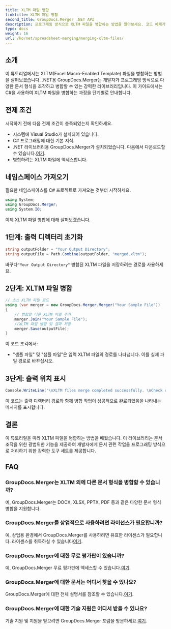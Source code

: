 ```yaml
---
title: XLTM 파일 병합
linktitle: XLTM 파일 병합
second_title: GroupDocs.Merger .NET API
description: 프로그래밍 방식으로 XLTM 파일을 병합하는 방법을 알아보세요. 코드 예제가 포함된 단계별 가이드입니다.
type: docs
weight: 16
url: /ko/net/spreadsheet-merging/merging-xltm-files/
---
```

## 소개
이 튜토리얼에서는 XLTM(Excel Macro-Enabled Template) 파일을 병합하는 방법을 살펴보겠습니다. .NET용 GroupDocs.Merger는 개발자가 프로그래밍 방식으로 다양한 문서 형식을 조작하고 병합할 수 있는 강력한 라이브러리입니다. 이 가이드에서는 C#을 사용하여 XLTM 파일을 병합하는 과정을 단계별로 안내합니다.
## 전제 조건
시작하기 전에 다음 전제 조건이 충족되었는지 확인하세요.
- 시스템에 Visual Studio가 설치되어 있습니다.
- C# 프로그래밍에 대한 기본 지식.
-  .NET 라이브러리용 GroupDocs.Merger가 설치되었습니다. 다음에서 다운로드할 수 있습니다.[여기](https://releases.groupdocs.com/merger/net/).
- 병합하려는 XLTM 파일에 액세스합니다.

## 네임스페이스 가져오기
필요한 네임스페이스를 C# 프로젝트로 가져오는 것부터 시작하세요.
```csharp
using System; 
using GroupDocs.Merger;
using System.IO;
```

이제 XLTM 파일 병합에 대해 살펴보겠습니다.
## 1단계: 출력 디렉터리 초기화
```csharp
string outputFolder = "Your Output Directory";
string outputFile = Path.Combine(outputFolder, "merged.xltm");
```
 바꾸다`"Your Output Directory"` 병합된 XLTM 파일을 저장하려는 경로를 사용하세요.
## 2단계: XLTM 파일 병합
```csharp
// 소스 XLTM 파일 로드
using (var merger = new GroupDocs.Merger.Merger("Your Sample File"))
{
    // 병합할 다른 XLTM 파일 추가
    merger.Join("Your Sample File");
    //XLTM 파일 병합 및 결과 저장
    merger.Save(outputFile);
}
```
이 코드 조각에서:
- "샘플 파일" 및 "샘플 파일"은 입력 XLTM 파일의 경로를 나타냅니다. 이를 실제 파일 경로로 바꾸십시오.
## 3단계: 출력 위치 표시
```csharp
Console.WriteLine("\nXLTM files merge completed successfully. \nCheck output in {0}", outputFolder);
```
이 코드는 출력 디렉터리 경로와 함께 병합 작업이 성공적으로 완료되었음을 나타내는 메시지를 표시합니다.

## 결론
이 튜토리얼을 따라 XLTM 파일을 병합하는 방법을 배웠습니다. 이 라이브러리는 문서 조작을 위한 광범위한 기능을 제공하여 개발자에게 문서 관련 작업을 프로그래밍 방식으로 처리하기 위한 강력한 도구 세트를 제공합니다.

## FAQ
### GroupDocs.Merger는 XLTM 외에 다른 문서 형식을 병합할 수 있습니까?
예, GroupDocs.Merger는 DOCX, XLSX, PPTX, PDF 등과 같은 다양한 문서 형식 병합을 지원합니다.
### GroupDocs.Merger를 상업적으로 사용하려면 라이선스가 필요합니까?
 예, 상업용 환경에서 GroupDocs.Merger를 사용하려면 유효한 라이센스가 필요합니다. 라이센스를 취득하실 수 있습니다[여기](https://purchase.groupdocs.com/buy).
### GroupDocs.Merger에 대한 무료 평가판이 있습니까?
 예, GroupDocs.Merger 무료 평가판에 액세스할 수 있습니다.[여기](https://releases.groupdocs.com/).
### GroupDocs.Merger에 대한 문서는 어디서 찾을 수 있나요?
GroupDocs.Merger에 대한 전체 설명서를 참조할 수 있습니다.[여기](https://reference.groupdocs.com/merger/net/).
### GroupDocs.Merger에 대한 기술 지원은 어디서 받을 수 있나요?
 기술 지원 및 지원을 받으려면 GroupDocs.Merger 포럼을 방문하세요.[여기](https://forum.groupdocs.com/c/merger/32).